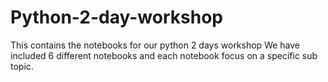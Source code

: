 # Python-2-day-workshop

This contains the notebooks for our  python 2 days workshop
We have included 6 different notebooks and each notebook focus on a specific sub topic.
